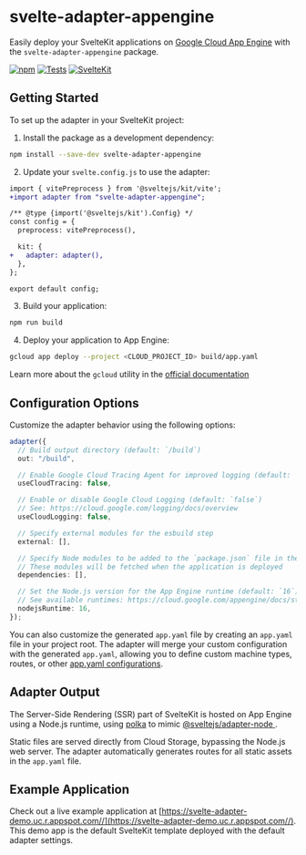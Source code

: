 # svelte-adapter-appengine

Easily deploy your SvelteKit applications on [Google Cloud App Engine](https://cloud.google.com/appengine) with the `svelte-adapter-appengine` package.

[![npm](https://img.shields.io/npm/v/svelte-adapter-appengine?color=green)](https://www.npmjs.com/package/svelte-adapter-appengine)
[![Tests](https://github.com/halfdanj/svelte-adapter-appengine/actions/workflows/test.yml/badge.svg)](https://github.com/halfdanj/svelte-adapter-appengine/actions/workflows/test.yml)
[![SvelteKit](https://img.shields.io/badge/Works%20with-SvelteKit-ff3e00.svg)](https://kit.svelte.dev/)

## Getting Started

To set up the adapter in your SvelteKit project:

1. Install the package as a development dependency:

```bash
npm install --save-dev svelte-adapter-appengine

```

2. Update your `svelte.config.js` to use the adapter:

```diff
import { vitePreprocess } from '@sveltejs/kit/vite';
+import adapter from "svelte-adapter-appengine";

/** @type {import('@sveltejs/kit').Config} */
const config = {
  preprocess: vitePreprocess(),

  kit: {
+   adapter: adapter(),
  },
};

export default config;
```

3. Build your application:

```bash
npm run build
```

4. Deploy your application to App Engine:

```bash
gcloud app deploy --project <CLOUD_PROJECT_ID> build/app.yaml
```

Learn more about the `gcloud` utility in the [official documentation](https://cloud.google.com/sdk/gcloud)

## Configuration Options

Customize the adapter behavior using the following options:

```ts
adapter({
  // Build output directory (default: `/build`)
  out: "/build",

  // Enable Google Cloud Tracing Agent for improved logging (default: `false`)
  useCloudTracing: false,

  // Enable or disable Google Cloud Logging (default: `false`)
  // See: https://cloud.google.com/logging/docs/overview
  useCloudLogging: false,

  // Specify external modules for the esbuild step
  external: [],

  // Specify Node modules to be added to the `package.json` file in the build step
  // These modules will be fetched when the application is deployed
  dependencies: [],

  // Set the Node.js version for the App Engine runtime (default: `16`)
  // See available runtimes: https://cloud.google.com/appengine/docs/standard/nodejs/runtime
  nodejsRuntime: 16,
});
```

You can also customize the generated `app.yaml` file by creating an `app.yaml` file in your project root. The adapter will merge your custom configuration with the generated `app.yaml`, allowing you to define custom machine types, routes, or other [app.yaml configurations](https://cloud.google.com/appengine/docs/standard/reference/app-yaml?tab=node.js).

## Adapter Output

The Server-Side Rendering (SSR) part of SvelteKit is hosted on App Engine using a Node.js runtime, using [polka](https://github.com/lukeed/polka) to mimic [@sveltejs/adapter-node
](https://github.com/sveltejs/kit/tree/master/packages/adapter-node).

Static files are served directly from Cloud Storage, bypassing the Node.js web server. The adapter automatically generates routes for all static assets in the `app.yaml` file.

## Example Application

Check out a live example application at [https://svelte-adapter-demo.uc.r.appspot.com//](https://svelte-adapter-demo.uc.r.appspot.com//). This demo app is the default SvelteKit template deployed with the default adapter settings.

